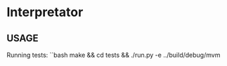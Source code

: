 # Interpretator

## USAGE

Running tests:
``bash
make && cd tests && ./run.py -e ../build/debug/mvm
```
